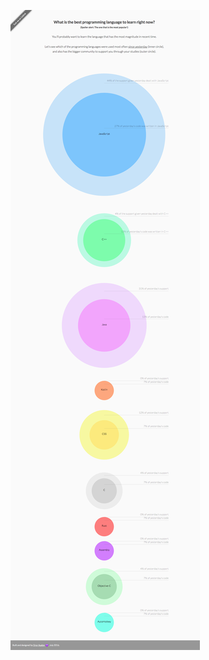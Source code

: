 

![Alt text](/images/graphical_screenshot.png?raw=true "What is the best programming language to learn right now? -- Graphical UI")  
